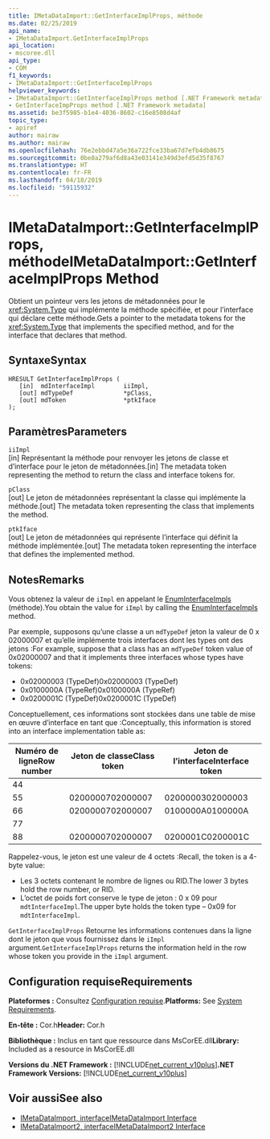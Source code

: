 ```yaml
---
title: IMetaDataImport::GetInterfaceImplProps, méthode
ms.date: 02/25/2019
api_name:
- IMetaDataImport.GetInterfaceImplProps
api_location:
- mscoree.dll
api_type:
- COM
f1_keywords:
- IMetaDataImport::GetInterfaceImplProps
helpviewer_keywords:
- IMetaDataImport::GetInterfaceImplProps method [.NET Framework metadata]
- GetInterfaceImpProps method [.NET Framework metadata]
ms.assetid: be3f5985-b1e4-4036-8602-c16e8508d4af
topic_type:
- apiref
author: mairaw
ms.author: mairaw
ms.openlocfilehash: 76e2ebbd47a5e36a722fce33ba67d7efb4db8675
ms.sourcegitcommit: 0be8a279af6d8a43e03141e349d3efd5d35f8767
ms.translationtype: HT
ms.contentlocale: fr-FR
ms.lasthandoff: 04/18/2019
ms.locfileid: "59115932"
---
```

# <a name="imetadataimportgetinterfaceimplprops-method"></a><span data-ttu-id="c703a-102">IMetaDataImport::GetInterfaceImplProps, méthode</span><span class="sxs-lookup"><span data-stu-id="c703a-102">IMetaDataImport::GetInterfaceImplProps Method</span></span>
<span data-ttu-id="c703a-103">Obtient un pointeur vers les jetons de métadonnées pour le <xref:System.Type> qui implémente la méthode spécifiée, et pour l’interface qui déclare cette méthode.</span><span class="sxs-lookup"><span data-stu-id="c703a-103">Gets a pointer to the metadata tokens for the <xref:System.Type> that implements the specified method, and for the interface that declares that method.</span></span>
  
## <a name="syntax"></a><span data-ttu-id="c703a-104">Syntaxe</span><span class="sxs-lookup"><span data-stu-id="c703a-104">Syntax</span></span>  
  
```  
HRESULT GetInterfaceImplProps (  
   [in]  mdInterfaceImpl        iiImpl,  
   [out] mdTypeDef              *pClass,  
   [out] mdToken                *ptkIface  
);  
```  
  
## <a name="parameters"></a><span data-ttu-id="c703a-105">Paramètres</span><span class="sxs-lookup"><span data-stu-id="c703a-105">Parameters</span></span>  
 `iiImpl`  
 <span data-ttu-id="c703a-106">[in] Représentant la méthode pour renvoyer les jetons de classe et d’interface pour le jeton de métadonnées.</span><span class="sxs-lookup"><span data-stu-id="c703a-106">[in] The metadata token representing the method to return the class and interface tokens for.</span></span>  
  
 `pClass`  
 <span data-ttu-id="c703a-107">[out] Le jeton de métadonnées représentant la classe qui implémente la méthode.</span><span class="sxs-lookup"><span data-stu-id="c703a-107">[out] The metadata token representing the class that implements the method.</span></span>  
  
 `ptkIface`  
 <span data-ttu-id="c703a-108">[out] Le jeton de métadonnées qui représente l’interface qui définit la méthode implémentée.</span><span class="sxs-lookup"><span data-stu-id="c703a-108">[out] The metadata token representing the interface that defines the implemented method.</span></span>  

## <a name="remarks"></a><span data-ttu-id="c703a-109">Notes</span><span class="sxs-lookup"><span data-stu-id="c703a-109">Remarks</span></span>

 <span data-ttu-id="c703a-110">Vous obtenez la valeur de `iImpl` en appelant le [EnumInterfaceImpls](imetadataimport-enuminterfaceimpls-method.md) (méthode).</span><span class="sxs-lookup"><span data-stu-id="c703a-110">You obtain the value for `iImpl` by calling the [EnumInterfaceImpls](imetadataimport-enuminterfaceimpls-method.md) method.</span></span>
 
 <span data-ttu-id="c703a-111">Par exemple, supposons qu’une classe a un `mdTypeDef` jeton la valeur de 0 x 02000007 et qu’elle implémente trois interfaces dont les types ont des jetons :</span><span class="sxs-lookup"><span data-stu-id="c703a-111">For example, suppose that a class has an `mdTypeDef` token value of 0x02000007 and that it implements three interfaces whose types have tokens:</span></span> 

- <span data-ttu-id="c703a-112">0x02000003 (TypeDef)</span><span class="sxs-lookup"><span data-stu-id="c703a-112">0x02000003 (TypeDef)</span></span>
- <span data-ttu-id="c703a-113">0x0100000A (TypeRef)</span><span class="sxs-lookup"><span data-stu-id="c703a-113">0x0100000A (TypeRef)</span></span>
- <span data-ttu-id="c703a-114">0x0200001C (TypeDef)</span><span class="sxs-lookup"><span data-stu-id="c703a-114">0x0200001C (TypeDef)</span></span>

<span data-ttu-id="c703a-115">Conceptuellement, ces informations sont stockées dans une table de mise en œuvre d’interface en tant que :</span><span class="sxs-lookup"><span data-stu-id="c703a-115">Conceptually, this information is stored into an interface implementation table as:</span></span>

| <span data-ttu-id="c703a-116">Numéro de ligne</span><span class="sxs-lookup"><span data-stu-id="c703a-116">Row number</span></span> | <span data-ttu-id="c703a-117">Jeton de classe</span><span class="sxs-lookup"><span data-stu-id="c703a-117">Class token</span></span> | <span data-ttu-id="c703a-118">Jeton de l’interface</span><span class="sxs-lookup"><span data-stu-id="c703a-118">Interface token</span></span> |
|------------|-------------|-----------------|
| <span data-ttu-id="c703a-119">4</span><span class="sxs-lookup"><span data-stu-id="c703a-119">4</span></span>          |             |                 |
| <span data-ttu-id="c703a-120">5</span><span class="sxs-lookup"><span data-stu-id="c703a-120">5</span></span>          | <span data-ttu-id="c703a-121">02000007</span><span class="sxs-lookup"><span data-stu-id="c703a-121">02000007</span></span>    | <span data-ttu-id="c703a-122">02000003</span><span class="sxs-lookup"><span data-stu-id="c703a-122">02000003</span></span>        |
| <span data-ttu-id="c703a-123">6</span><span class="sxs-lookup"><span data-stu-id="c703a-123">6</span></span>          | <span data-ttu-id="c703a-124">02000007</span><span class="sxs-lookup"><span data-stu-id="c703a-124">02000007</span></span>    | <span data-ttu-id="c703a-125">0100000A</span><span class="sxs-lookup"><span data-stu-id="c703a-125">0100000A</span></span>        |
| <span data-ttu-id="c703a-126">7</span><span class="sxs-lookup"><span data-stu-id="c703a-126">7</span></span>          |             |                 |
| <span data-ttu-id="c703a-127">8</span><span class="sxs-lookup"><span data-stu-id="c703a-127">8</span></span>          | <span data-ttu-id="c703a-128">02000007</span><span class="sxs-lookup"><span data-stu-id="c703a-128">02000007</span></span>    | <span data-ttu-id="c703a-129">0200001C</span><span class="sxs-lookup"><span data-stu-id="c703a-129">0200001C</span></span>        |

<span data-ttu-id="c703a-130">Rappelez-vous, le jeton est une valeur de 4 octets :</span><span class="sxs-lookup"><span data-stu-id="c703a-130">Recall, the token is a 4-byte value:</span></span>

- <span data-ttu-id="c703a-131">Les 3 octets contenant le nombre de lignes ou RID.</span><span class="sxs-lookup"><span data-stu-id="c703a-131">The lower 3 bytes hold the row number, or RID.</span></span>
- <span data-ttu-id="c703a-132">L’octet de poids fort conserve le type de jeton : 0 x 09 pour `mdtInterfaceImpl`.</span><span class="sxs-lookup"><span data-stu-id="c703a-132">The upper byte holds the token type – 0x09 for `mdtInterfaceImpl`.</span></span>

<span data-ttu-id="c703a-133">`GetInterfaceImplProps` Retourne les informations contenues dans la ligne dont le jeton que vous fournissez dans le `iImpl` argument.</span><span class="sxs-lookup"><span data-stu-id="c703a-133">`GetInterfaceImplProps` returns the information held in the row whose token you provide in the `iImpl` argument.</span></span> 
  
## <a name="requirements"></a><span data-ttu-id="c703a-134">Configuration requise</span><span class="sxs-lookup"><span data-stu-id="c703a-134">Requirements</span></span>  
 <span data-ttu-id="c703a-135">**Plateformes :** Consultez [Configuration requise](../../../../docs/framework/get-started/system-requirements.md).</span><span class="sxs-lookup"><span data-stu-id="c703a-135">**Platforms:** See [System Requirements](../../../../docs/framework/get-started/system-requirements.md).</span></span>  
  
 <span data-ttu-id="c703a-136">**En-tête :** Cor.h</span><span class="sxs-lookup"><span data-stu-id="c703a-136">**Header:** Cor.h</span></span>  
  
 <span data-ttu-id="c703a-137">**Bibliothèque :** Inclus en tant que ressource dans MsCorEE.dll</span><span class="sxs-lookup"><span data-stu-id="c703a-137">**Library:** Included as a resource in MsCorEE.dll</span></span>  
  
 <span data-ttu-id="c703a-138">**Versions du .NET Framework :** [!INCLUDE[net_current_v10plus](../../../../includes/net-current-v10plus-md.md)]</span><span class="sxs-lookup"><span data-stu-id="c703a-138">**.NET Framework Versions:** [!INCLUDE[net_current_v10plus](../../../../includes/net-current-v10plus-md.md)]</span></span>  
  
## <a name="see-also"></a><span data-ttu-id="c703a-139">Voir aussi</span><span class="sxs-lookup"><span data-stu-id="c703a-139">See also</span></span>

- [<span data-ttu-id="c703a-140">IMetaDataImport, interface</span><span class="sxs-lookup"><span data-stu-id="c703a-140">IMetaDataImport Interface</span></span>](../../../../docs/framework/unmanaged-api/metadata/imetadataimport-interface.md)
- [<span data-ttu-id="c703a-141">IMetaDataImport2, interface</span><span class="sxs-lookup"><span data-stu-id="c703a-141">IMetaDataImport2 Interface</span></span>](../../../../docs/framework/unmanaged-api/metadata/imetadataimport2-interface.md)
